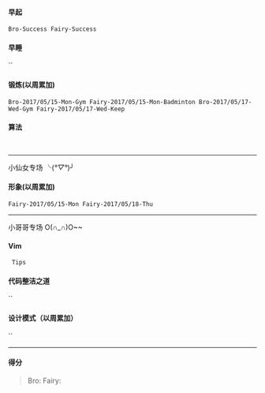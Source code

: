 #### 早起
` Bro-Success
  Fairy-Success `

#### 早睡
``

#### 锻炼(以周累加)
`Bro-2017/05/15-Mon-Gym Fairy-2017/05/15-Mon-Badminton Bro-2017/05/17-Wed-Gym Fairy-2017/05/17-Wed-Keep`
#### 算法
` `
***
小仙女专场 ╰(*°▽°*)╯
#### 形象(以周累加)
`Fairy-2017/05/15-Mon Fairy-2017/05/18-Thu`

*** 
小哥哥专场 O(∩_∩)O~~
#### Vim
` Tips`
#### 代码整洁之道
``

#### 设计模式（以周累加）
``

***
#### 得分
> Bro: Fairy: